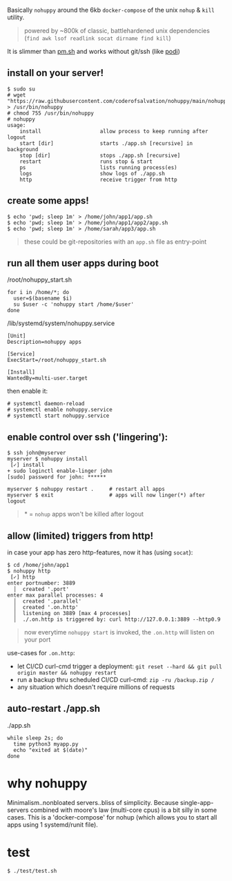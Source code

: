 Basically `nohuppy` around the 6kb `docker-compose` of the unix `nohup` & `kill` utility.

> powered by ~800k of classic, battlehardened unix dependencies (`find awk lsof readlink socat dirname find kill`)

It is slimmer than [pm.sh](https://github.com/coderofsalvation/pm.sh) and works without git/ssh (like [podi](https://github.com/coderofsalvation/podi))

## install on your server!

```
$ sudo su
# wget "https://raw.githubusercontent.com/coderofsalvation/nohuppy/main/nohuppy" > /usr/bin/nohuppy
# chmod 755 /usr/bin/nohuppy
# nohuppy
usage: 
    install                   allow process to keep running after logout 
    start [dir]               starts ./app.sh [recursive] in background
    stop [dir]                stops ./app.sh [recursive]
    restart                   runs stop & start
    ps                        lists running process(es) 
    logs                      show logs of ./app.sh
    http                      receive trigger from http
```

## create some apps!

```
$ echo 'pwd; sleep 1m' > /home/john/app1/app.sh
$ echo 'pwd; sleep 1m' > /home/john/app1/app2/app.sh
$ echo 'pwd; sleep 1m' > /home/sarah/app3/app.sh
```

> these could be git-repositories with an `app.sh` file as entry-point

## run all them user apps during boot

/root/nohuppy_start.sh
```
for i in /home/*; do 
  user=$(basename $i)
  su $user -c 'nohuppy start /home/$user'
done
```

/lib/systemd/system/nohuppy.service 
```
[Unit]
Description=nohuppy apps 

[Service]
ExecStart=/root/nohuppy_start.sh

[Install]
WantedBy=multi-user.target
```

then enable it:
```
# systemctl daemon-reload 
# systemctl enable nohuppy.service 
# systemctl start nohuppy.service 
```

## enable control over ssh ('lingering'):

```
$ ssh john@myserver
myserver $ nohuppy install
 [✓] install
+ sudo loginctl enable-linger john
[sudo] password for john: ******

myserver $ nohuppy restart .     # restart all apps
myserver $ exit                  # apps will now linger(*) after logout
```

> \* = `nohup` apps won't be killed after logout

## allow (limited) triggers from http!

in case your app has zero http-features, now it has (using `socat`):

```
$ cd /home/john/app1
$ nohuppy http
 [✓] http
enter portnumber: 3889
  │  created '.port'
enter max parallel processes: 4
  │  created '.parallel'
  │  created '.on.http'
  │  listening on 3889 [max 4 processes]
  │  ./.on.http is triggered by: curl http://127.0.0.1:3889 --http0.9 
```

> now everytime `nohuppy start` is invoked, the `.on.http` will listen on your port

use-cases for `.on.http`:

* let CI/CD curl-cmd trigger a deployment: `git reset --hard && git pull origin master && nohuppy restart`
* run a backup thru scheduled CI/CD curl-cmd: `zip -ru /backup.zip /`
* any situation which doesn't require millions of requests

## auto-restart ./app.sh

./app.sh
```
while sleep 2s; do 
  time python3 myapp.py
  echo "exited at $(date)"
done
```

# why nohuppy

Minimalism..nonbloated servers..bliss of simplicity.
Because single-app-servers combined with moore's law (multi-core cpus) is a bit silly in some cases. 
This is a 'docker-compose' for nohup (which allows you to start all apps using 1 systemd/runit file).

# test

```
$ ./test/test.sh
```
